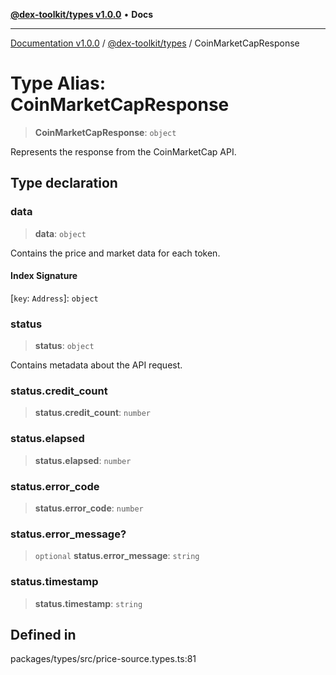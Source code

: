 [**@dex-toolkit/types v1.0.0**](../README.md) • **Docs**

***

[Documentation v1.0.0](../../../packages.md) / [@dex-toolkit/types](../README.md) / CoinMarketCapResponse

# Type Alias: CoinMarketCapResponse

> **CoinMarketCapResponse**: `object`

Represents the response from the CoinMarketCap API.

## Type declaration

### data

> **data**: `object`

Contains the price and market data for each token.

#### Index Signature

 \[`key`: `Address`\]: `object`

### status

> **status**: `object`

Contains metadata about the API request.

### status.credit\_count

> **status.credit\_count**: `number`

### status.elapsed

> **status.elapsed**: `number`

### status.error\_code

> **status.error\_code**: `number`

### status.error\_message?

> `optional` **status.error\_message**: `string`

### status.timestamp

> **status.timestamp**: `string`

## Defined in

packages/types/src/price-source.types.ts:81
